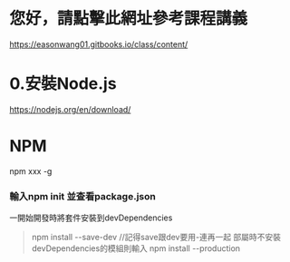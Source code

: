 # 您好，請點擊此網址參考課程講義 #
https://easonwang01.gitbooks.io/class/content/

# 0.安裝Node.js #
https://nodejs.org/en/download/
# NPM #
 npm xxx -g
### 輸入npm init 並查看package.json 
一開始開發時將套件安裝到devDependencies
> npm install --save-dev //記得save跟dev要用-連再一起
部屬時不安裝devDependencies的模組則輸入
> npm install --production